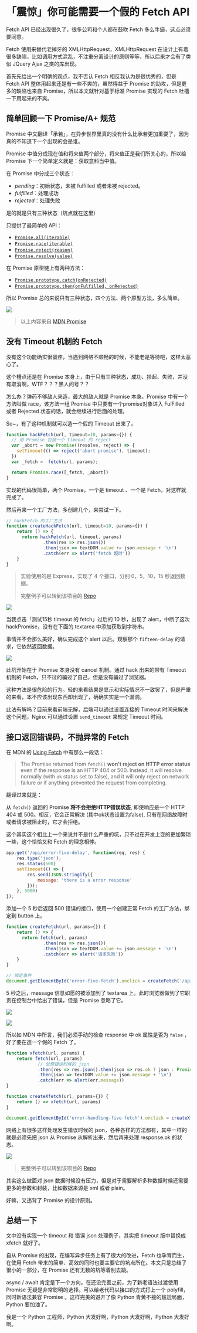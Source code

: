 # 「震惊」你可能需要一个假的 Fetch API

Fetch API 已经出现很久了，很多公司和个人都在鼓吹 Fetch 多么牛逼，这点必须要同意。

Fetch 使用来替代老掉牙的 XMLHttpRequest，XMLHttpRequest 在设计上有着很多缺陷，比如调用方式混乱，不注重分离设计的原则等等，所以后来才会有了类似 JQuery Ajax 之类的库出现。

首先先给出一个明确的观点，我不否认 Fetch 相反我认为是很优秀的，但是 Fetch API 整体用起来还是有一些不爽的，虽然得益于 Promise 的助攻，但是更多的缺陷也来自 Promise，所以本文就针对基于标准 Promise 实现的 Fetch 吐槽一下用起来的不爽。

## 简单回顾一下 Promise/A+ 规范

Promise 中文翻译「承若」，在异步世界里真的没有什么比承若更加重要了，因为真的不知道下一个出现的会是谁。

Promise 中值分成现在值和将来值两个部分，将来值正是我们所关心的，所以给 Promise 下一个简单定义就是：获取意料当中值。

在 Promise 中分成三个状态：

- *pending*：初始状态，未被 fulfilled 或者未被 rejected。
- *fulfilled*：处理成功
- *rejected*：处理失败

是的就是只有三种状态（坑点就在这里）

只提供了最简单的 API：

- [`Promise.all(iterable)`](https://developer.mozilla.org/en-US/docs/Web/JavaScript/Reference/Global_Objects/Promise/all)
- [`Promise.race(iterable)`](https://developer.mozilla.org/en-US/docs/Web/JavaScript/Reference/Global_Objects/Promise/race)
- [`Promise.reject(reason)`](https://developer.mozilla.org/en-US/docs/Web/JavaScript/Reference/Global_Objects/Promise/reject)
- [`Promise.resolve(value)`](https://developer.mozilla.org/en-US/docs/Web/JavaScript/Reference/Global_Objects/Promise/resolve)

在 Promise 原型链上有两种方法：

- [`Promise.prototype.catch(onRejected)`](https://developer.mozilla.org/en-US/docs/Web/JavaScript/Reference/Global_Objects/Promise/catch)
- [`Promise.prototype.then(onFulfilled, onRejected)`](https://developer.mozilla.org/en-US/docs/Web/JavaScript/Reference/Global_Objects/Promise/then)

所以 Promise 总的来说只有三种状态，四个方法、两个原型方法，多么简单。

![](https://static.zhengxiaowai.cc/ipic/2017-03-26-promise-process.png)

> 以上内容来自 [MDN Promise](https://developer.mozilla.org/en-US/docs/Web/JavaScript/Reference/Global_Objects/Promise)

## 没有 Timeout 机制的 Fetch

没有这个功能确实很蛋疼，当遇到网络不顺畅的时候，不能老是等待吧，这样太恶心了。

这个槽点还是在 Promise 本身上，由于只有三种状态，成功、挂起、失败，并没有取消啊，WTF？？？黑人问号？？

怎么办？弹药不够敌人来造，最大的敌人就是 Promise 本身。Promise 中有一个方法叫做 race，该方法一组 Promise 中只要有一个promise对象进入 FulFilled 或者 Rejected 状态的话，就会继续进行后面的处理。

So~，有了这种机制就可以造一个假的 Timeout 出来了。

```javascript
function hackFetch(url, timeout=10, params={}) {
  // 用 Promise 包装一个 timeout 的 reject
  var _abort = new Promise((resolve, reject) => {
    setTimeout(() => reject('abort promise'), timeout);
  })            
  var _fetch =  fetch(url, params);

  return Promise.race([_fetch, _abort])
}
```

实现的代码很简单，两个 Promise，一个是 timeout 、一个是 Fetch，对这样就完成了。

然后再来一个工厂方法，多创建几个，来尝试一下。

```javascript
// hackFetch 的工厂方法
function createHackFetch(url, timeout=10, params={}) {
	return () => {
      return hackFetch(url, timeout, params)
              .then(res => res.json())
              .then(json => textDOM.value += json.message + '\n')
              .catch(err => alert('fetch 超时'))
    }
}
```

> 实验使用的是 Express，实现了 4 个接口，分别 0，5，10，15 秒返回数据。
>
> 完整例子可以转到该项目的 [Repo](https://github.com/zhengxiaowai/hack-fetch)

![](https://static.zhengxiaowai.cc/ipic/2017-03-28-143345.jpg)

当我点击「测试15秒 timeout 的 fetch」过后的 10 秒，出现了 alert，中断了这次 hackPromise，没有在下面的 textarea 中添加获取到字符串。

事情并不会那么美好，确认完成这个 alert 以后。观察那个 `fifteen-delay` 的请求，它依然返回数据。

![](https://static.zhengxiaowai.cc/ipic/2017-03-28-143623.jpg)

此坑开始在于 Promise 本身没有 cancel 机制。通过 hack 出来的带有 Timeout 机制的 Fetch，只不过的骗过了自己，但是没有骗过了浏览器。

这种方法是很危险的行为。轻的来看结果是显示和实际情况不一致罢了，但是严重的来看，本不应该出现东西却出现了，确确实实是一个漏洞。

此法有解吗？目前来看前端无解，后端可以通过设置连接的 Timeout 时间来解决这个问题，Nginx 可以通过设置 `send_timeout` 来规定 Timeout 时间。

## 接口返回错误码，不抛异常的 Fetch

在 MDN 的 [Using Fetch]() 中有那么一段话：

>The Promise returned from `fetch()` **won’t reject on HTTP error status** even if the response is an HTTP 404 or 500. Instead, it will resolve normally (with `ok` status set to false), and it will only reject on network failure or if anything prevented the request from completing.

翻译过来就是：

从 `fetch()` 返回的 Promise **将不会拒绝HTTP错误状态**, 即使响应是一个 HTTP 404 或 500。相反，它会正常解决 (其中ok状态设置为false),  只有在网络故障时或者请求被阻止时，它才会拒绝。

这个其实这个相比上一个来说并不是什么严重的坑，只不过在开发上变的更加繁琐一些，这个恰恰又和 Fetch 的理念相悖。

```javascript
app.get('/api/error-five-delay', function(req, res) {
    res.type('json');
    res.status(500)
    setTimeout(() => {
        res.send(JSON.stringify({
            message: 'there is a error response'
        }));
    }, 5000)
});
```

添加一个 5 秒后返回 500 错误的接口，使用一个创建正常 Fetch 的工厂方法，绑定到 button 上。

```javascript
function createFetch(url, params={}) {
	return () => {
      return fetch(url, params)
              .then(res => res.json())
              .then(json => textDOM.value += json.message + '\n')
              .catch(err => alert('请求失败'))
    }
}

// 绑定事件
document.getElementById('error-five-fetch').onclick = createFetch('/api/error-five-delay');
```

5 秒之后，message 信息如愿的被添加到了 textarea 上。此时浏览器做到了它职责在控制台中给出了错误，但是 Promise 忽略了它。

![](https://static.zhengxiaowai.cc/ipic/2017-03-28-151745.jpg)

![](https://static.zhengxiaowai.cc/ipic/2017-03-28-151757.jpg)

所以如 MDN 中所言，我们必须手动的检查 response 中 ok 属性是否为 `false` ，好了要在造一个假的 Fetch 了。

```javascript
function xfetch(url, params) {
	return fetch(url, params)
    		// 处理错误时候的 json
            .then(res => res.json().then(json => res.ok ? json : Promise.reject(json)))
            .then(json => textDOM.value += json.message + '\n')
            .catch(err => alert(err.message))
}

function createXfetch(url, params={}) {
	return () => xfetch(url, params)
}

document.getElementById('error-handling-five-fetch').onclick = createXfetch('/api/error-five-delay');
```

网络上有很多这样处理发生错误时候的 json，各种各样的方法都有，其中一样的就是必须先把 json 从 Promise 从解析出来，然后再来处理 response.ok 的状态。

![](https://static.zhengxiaowai.cc/ipic/2017-03-28-155548.jpg)

> 完整例子可以转到该项目的 [Repo](https://github.com/zhengxiaowai/hack-fetch)

其实这么做面对 json 数据时候没有压力，但是对于需要解析多种数据时候还需要更多的参数和封装，比如数据来源是 xml 或者 plain。

好嘛，又违背了 Promise 的设计原则。

## 总结一下

文中没有实现一个 timeout 和 错误 json 处理例子，其实把 timeout 版中替换成 xfetch 就好了。

自从 Promise 的出现，在编写异步任务上有了很大的改进，Fetch 也孕育而生，在使用 Fetch 带来的简单、高效的同时也要主要它的坑点所在。本文只是总结了很小的一部分，在 Promise 还有无数的坑等着别去跳。

async / await 肯定是下一个方向，在还没完善之前，为了新老语法过渡使用 Promise 无疑是非常聪明的选择。可以给老代码以接口的方式打上一个 polyfill，同时新语法兼容 Promise 。这样完美的避开了像 Python 青黄不接的尴尬局面，Python 要加油了。

我是一个 Python 工程师，Python 大发好啊，Python 大发好啊，Python 大发好啊。

